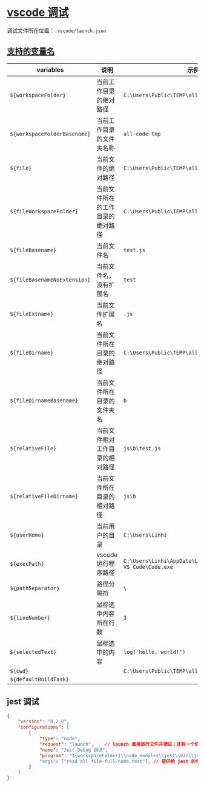 # [vscode 调试](https://code.visualstudio.com/docs/editor/debugging#_launch-configurations)

调试文件所在位置：`.vscode/launch.json`

## [支持的变量名](https://code.visualstudio.com/docs/editor/variables-reference)

variables                    | 说明                             | 示例值
-----------------------------|----------------------------------|-------------------------------------------------------------------
`${workspaceFolder}`         | 当前工作目录的绝对路径           | `C:\Users\Public\TEMP\all-code-tmp`
`${workspaceFolderBasename}` | 当前工作目录的文件夹名称         | `all-code-tmp`
`${file}`                    | 当前文件的绝对路径               | `C:\Users\Public\TEMP\all-code-tmp\js\b\test.js`
`${fileWorkspaceFolder}`     | 当前文件所在的工作目录的绝对路径 | `C:\Users\Public\TEMP\all-code-tmp`
`${fileBasename}`            | 当前文件名                       | `test.js`
`${fileBasenameNoExtension}` | 当前文件名，没有扩展名            | `test`
`${fileExtname}`             | 当前文件扩展名                   | `.js`
`${fileDirname}`             | 当前文件所在目录的绝对路径       | `C:\Users\Public\TEMP\all-code-tmp\js\b`
`${fileDirnameBasename}`     | 当前文件所在目录的文件夹名       | `b`
`${relativeFile}`            | 当前文件相对工作目录的相对路径   | `js\b\test.js`
`${relativeFileDirname}`     | 当前文件所在目录的相对路径       | `js\b`
`${userHome}`                | 当前用户的目录                   | `C:\Users\Linhi`
`${execPath}`                | vscode 运行程序路径              | `C:\Users\Linhi\AppData\Local\Programs\Microsoft VS Code\Code.exe`
`${pathSeparator}`           | 路径分隔符                       | `\`
`${lineNumber}`              | 鼠标选中内容所在行数             | `3`
`${selectedText}`            | 鼠标选中的内容                   | `log('hello, world!')`
`${cwd}`                     |                                  | `C:\Users\Public\TEMP\all-code-tmp`
`${defaultBuildTask}`        |                                  |

## jest 调试

```json
{
    "version": "0.2.0",
    "configurations": [
        {
            "type": "node",
            "request": "launch",    // launch 直接运行文件并调试；还有一个值是 attach，表示调试一个正在运行的程序（比如网页）。
            "name": "Jest Debug 调试",
            "program": "${workspaceFolder}\\node_modules\\jest\\bin\\jest", // 不能是 ${workspaceFolder}\\node_modules\\.bin\\jest
            "args": ["read-all-file-full-name.test"], // 提供给 jest 的参数
        }
    ]
}
```
